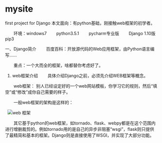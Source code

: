 # mysite
first project for Django
本文面向：有python基础，刚接触web框架的初学者。

　　环境：windows7  　　python3.5.1 　　pycharm专业版 　　Django 1.10版　　pip3

一、Django简介
　　百度百科：开放源代码的Web应用框架，由Python语言编写......

　　重点：一个大而全的框架，啥都替你考虑好了。

1. web框架介绍
　　具体介绍Django之前，必须先介绍WEB框架等概念。

　　web框架： 别人已经设定好的一个web网站模板，你学习它的规则，然后“填空”或“修改”成你自己需要的样子。

　　一般web框架的架构是这样的：

   ![web 框架](/tree/master/img/1.png)

 

　　其它基于python的web框架，如tornado、flask、webpy都是在这个范围内进行增删裁剪的。例如tornado用的是自己的异步非阻塞“wsgi”，flask则只提供了最精简和基本的框架。Django则是直接使用了WSGI，并实现了大部分功能。
